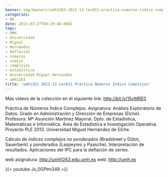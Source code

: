 ```yaml
---
banner: img/banners/umh1263-2012-13-lec011-practica-numeros-índice-complejos.jpg
categories:
- NA
date: 2013-03-27T08:29:48.000Z
tags:
- UMH
- Universidad
- Miguel
- Hernández
- deflación
- números
- índice
- complejos
- estadística
- Universidad Miguel Hernandez
- umh1263
title: 'umh1263 2012-13 Lec011 Práctica Números Índice Complejos'
---
```


Más vídeos de la colección en el siguiente link: http://bit.ly/15vMRE0

Práctica de Números Índice Complejos.
Asignatura: Análisis Exploratorio de Datos.
Grado en Administración y Dirección de Empresas (Elche).
Profesora: Mª Asunción Martínez Mayoral.
Dpto. de Estadística, Matemáticas e Informática.
Área de Estadística e Investigación Operativa.
Proyecto PLE 2013. Universidad Miguel Hernández de Elche.

Cálculo de índices complejos no ponderados (Bradstreet y Dûtot, Sauerberk) y ponderados (Laspeyres y Paasche). Interpretación de resultados. Aplicaciones del IPC para la deflación de series.

web asignatura: http://umh1263.edu.umh.es
web: http://umh.es

{{< youtube Jv_0GPtm348 >}}
